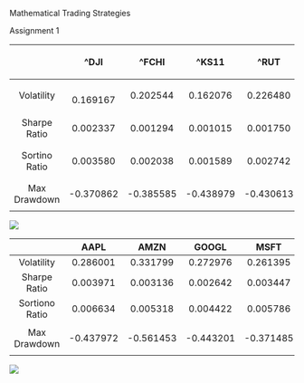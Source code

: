 ﻿Mathematical Trading Strategies



Assignment 1

||^DJI |^FCHI|^KS11   |^RUT    |<p>^XAX    </p><p></p>|
| :-: | :-: | :-: | :-: | :-: | :-: |
|Volatility|`    `0.169167|<p>0\.202544    </p><p></p>|0\.162076    |0\.226480    |0\.192963    |
|Sharpe Ratio|0\.002337|0\.001294      |<p>0\.001015      </p><p></p>|0\.001750      |0\.001612      |
|Sortino Ratio|0\.003580|<p>0\.002038    </p><p></p>|0\.001589|0\.002742|<p>0\.002483</p><p></p>|
|Max Drawdown|-0.370862|-0.385585|<p>-0.438979     </p><p></p>|-0.430613     |-0.535116     |

![](Aspose.Words.b6d33211-7057-4a69-818f-baa49bf8d189.001.png)


||AAPL    |AMZN    |GOOGL   |MSFT    |RY      |
| :-: | :-: | :-: | :-: | :-: | :-: |
|Volatility|0\.286001    |0\.331799    |0\.272976    |0\.261395    |0\.209038    |
|Sharpe Ratio|0\.003971      |0\.003136      |0\.002642      |0\.003447      |0\.002004      |
|Sortiono Ratio|0\.006634|0\.005318|0\.004422|0\.005786|0\.003202|
|Max Drawdown|-0.437972     |-0.561453     |-0.443201     |<p>-0.371485     </p><p></p>|-0.399540     |

![](Aspose.Words.b6d33211-7057-4a69-818f-baa49bf8d189.002.png)
